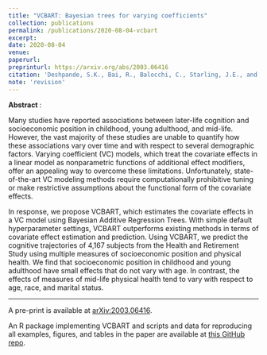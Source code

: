 ```yaml
---
title: "VCBART: Bayesian trees for varying coefficients"
collection: publications
permalink: /publications/2020-08-04-vcbart
excerpt: 
date: 2020-08-04
venue:
paperurl: 
preprinturl: https://arxiv.org/abs/2003.06416
citation: 'Deshpande, S.K., Bai, R., Balocchi, C., Starling, J.E., and J. Weiss (2020). &quot;VCBART: Bayesian trees for varying coefficients.&quot;'
note: 'revision'
---
```


<b> Abstract </b>:

Many studies have reported associations between later-life cognition and socioeconomic position in childhood, young adulthood, and mid-life.
However, the vast majority of these studies are unable to quantify how these associations vary over time and with respect to several demographic factors.
Varying coefficient (VC) models, which treat the covariate effects in a linear model as nonparametric functions of additional effect modifiers, offer an appealing way to overcome these limitations. 
Unfortunately, state-of-the-art VC modeling methods require computationally prohibitive tuning or make restrictive assumptions about the functional form of the covariate effects.

In response, we propose VCBART, which estimates the covariate effects in a VC model using Bayesian Additive Regression Trees.
With simple default hyperparameter settings, VCBART outperforms existing methods in terms of covariate effect estimation and prediction. 
Using VCBART, we predict the cognitive trajectories of 4,167 subjects from the Health and Retirement Study using multiple measures of socioeconomic position and physical health. 
We find that socioeconomic position in childhood and young adulthood have small effects that do not vary with age.
In contrast, the effects of measures of mid-life physical health tend to vary with respect to age, race, and marital status.

---

A pre-print is available at [arXiv:2003.06416](https://arxiv.org/abs/2003.06416).

An R package implementing VCBART and scripts and data for reproducing all examples, figures, and tables in the paper are available at [this GitHub repo](https://github.com/skdeshpande91/VCBART).
